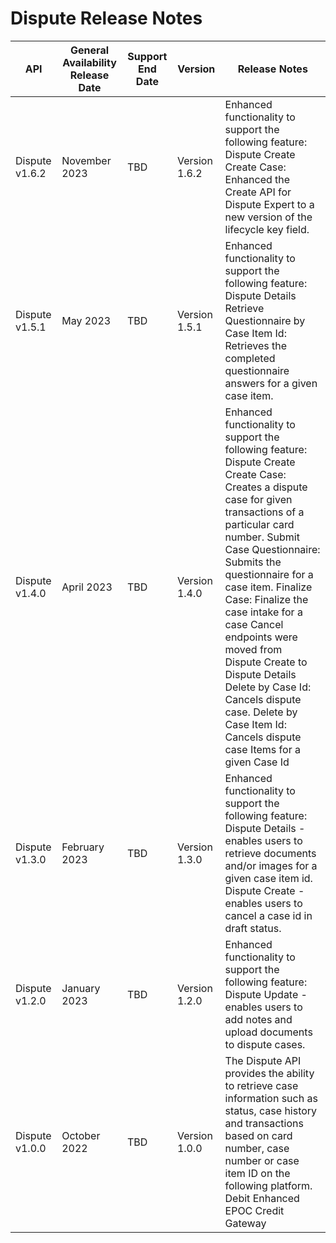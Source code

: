 # Dispute Release Notes
| API            | General Availability Release Date | Support End Date | Version       | Release Notes                                                                                                                                                                                                                                                                                                                                                                                                                                                                  |
|----------------|-----------------------------------|------------------|---------------|--------------------------------------------------------------------------------------------------------------------------------------------------------------------------------------------------------------------------------------------------------------------------------------------------------------------------------------------------------------------------------------------------------------------------------------------------------------------------------|
| Dispute v1.6.2 | November 2023                     | TBD              | Version 1.6.2 | Enhanced functionality to support the following feature:  Dispute Create Create Case: Enhanced the Create API for Dispute Expert to a new version of the lifecycle key field.                                                                                                                                                                                                                                                                                                  |
| Dispute v1.5.1 | May 2023                          | TBD              | Version 1.5.1 | Enhanced functionality to support the following feature:  Dispute Details Retrieve Questionnaire by Case Item Id: Retrieves the completed questionnaire answers for a given case item.                                                                                                                                                                                                                                                                                         |
| Dispute v1.4.0 | April 2023                        | TBD              | Version 1.4.0 | Enhanced functionality to support the following feature:  Dispute Create Create Case: Creates a dispute case for given transactions of a particular card number. Submit Case Questionnaire: Submits the questionnaire for a case item. Finalize Case: Finalize the case intake for a case Cancel endpoints were moved from Dispute Create to Dispute Details Delete by Case Id: Cancels dispute case. Delete by Case Item Id: Cancels dispute case Items for a given Case Id   |
| Dispute v1.3.0 | February 2023                     | TBD              | Version 1.3.0 | Enhanced functionality to support the following feature:  Dispute Details - enables users to retrieve documents and/or images for a given case item id. Dispute Create - enables users to cancel a case id in draft status.                                                                                                                                                                                                                                                    |
| Dispute v1.2.0 | January 2023                      | TBD              | Version 1.2.0 | Enhanced functionality to support the following feature:  Dispute Update - enables users to add notes and upload documents to dispute cases.                                                                                                                                                                                                                                                                                                                                   |
| Dispute v1.0.0 | October 2022                      | TBD              | Version 1.0.0 | The Dispute API provides the ability to retrieve case information such as status, case history and transactions based on card number, case number or case item ID on the following platform.  Debit Enhanced EPOC Credit Gateway                                                                                                                                                                                                                                               |
